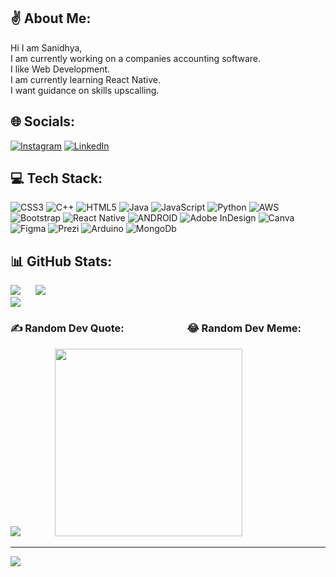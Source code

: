 ## ✌️ About Me:
Hi I am Sanidhya,<br>I am currently working on a companies accounting software.<br>I like Web Development.<br>I am currently learning React Native.<br>I want guidance on skills upscalling.


## 🌐 Socials:
[![Instagram](https://img.shields.io/badge/Instagram-%23E4405F.svg?logo=Instagram&logoColor=white)](https://instagram.com/https://www.instagram.com/sanidhya_914/) [![LinkedIn](https://img.shields.io/badge/LinkedIn-%230077B5.svg?logo=linkedin&logoColor=white)](https://www.linkedin.com/in/sanidhya-sahu-a91886230/)

## 💻 Tech Stack:
![CSS3](https://img.shields.io/badge/css3-%231572B6.svg?style=for-the-badge&logo=css3&logoColor=white) ![C++](https://img.shields.io/badge/c++-%2300599C.svg?style=for-the-badge&logo=c%2B%2B&logoColor=white) ![HTML5](https://img.shields.io/badge/html5-%23E34F26.svg?style=for-the-badge&logo=html5&logoColor=white) ![Java](https://img.shields.io/badge/java-%23ED8B00.svg?style=for-the-badge&logo=java&logoColor=white) ![JavaScript](https://img.shields.io/badge/javascript-%23323330.svg?style=for-the-badge&logo=javascript&logoColor=%23F7DF1E) ![Python](https://img.shields.io/badge/python-3670A0?style=for-the-badge&logo=python&logoColor=ffdd54) ![AWS](https://img.shields.io/badge/AWS-%23FF9900.svg?style=for-the-badge&logo=amazon-aws&logoColor=white) ![Bootstrap](https://img.shields.io/badge/bootstrap-%23563D7C.svg?style=for-the-badge&logo=bootstrap&logoColor=white) ![React Native](https://img.shields.io/badge/react_native-%2320232a.svg?style=for-the-badge&logo=react&logoColor=%2361DAFB) ![ANDROID](https://img.shields.io/badge/android-%2320232a.svg?style=for-the-badge&logo=android&logoColor=%a4c639) ![Adobe InDesign](https://img.shields.io/badge/Adobe%20InDesign-49021F?style=for-the-badge&logo=adobeindesign&logoColor=white) ![Canva](https://img.shields.io/badge/Canva-%2300C4CC.svg?style=for-the-badge&logo=Canva&logoColor=white) 	![Figma](https://img.shields.io/badge/figma-%23F24E1E.svg?style=for-the-badge&logo=figma&logoColor=white) ![Prezi](https://img.shields.io/badge/Prezi-%23000000.svg?style=for-the-badge&logo=Prezi&logoColor=white) ![Arduino](https://img.shields.io/badge/-Arduino-00979D?style=for-the-badge&logo=Arduino&logoColor=white) ![MongoDb](https://img.shields.io/badge/-MongoDb-%23000000.svg?style=for-the-badge&logo=MongoDb&logoColor=green)
## 📊 GitHub Stats:
![](https://github-readme-stats.vercel.app/api?username=sanidhya-sahu&theme=blue-green&hide_border=true&include_all_commits=true&count_private=true) &nbsp;&nbsp;&nbsp;&nbsp;
![](https://github-readme-stats.vercel.app/api/top-langs/?username=sanidhya-sahu&theme=blue-green&hide_border=true&include_all_commits=true&count_private=true&layout=compact)<br/>
![](https://github-readme-streak-stats.herokuapp.com/?user=sanidhya-sahu&theme=blue-green&hide_border=true)


### ✍️ Random Dev Quote: &nbsp;&nbsp;&nbsp;&nbsp;&nbsp;&nbsp;&nbsp;&nbsp;&nbsp;&nbsp;&nbsp;&nbsp;&nbsp;&nbsp;&nbsp;&nbsp;&nbsp;&nbsp;&nbsp;&nbsp;&nbsp;&nbsp;&nbsp;&nbsp; 😂 Random Dev Meme:
![](https://quotes-github-readme.vercel.app/api?type=vertical&theme=merko)  &nbsp;&nbsp;&nbsp;&nbsp;&nbsp;&nbsp;&nbsp;&nbsp;&nbsp;&nbsp;&nbsp;&nbsp; <img src="https://rm.up.railway.app/" width="300px"/>




---
[![](https://visitcount.itsvg.in/api?id=sanidhya-sahu&label=Last%207-Days%20View%20Count&pretty=true)](https://visitcount.itsvg.in)
